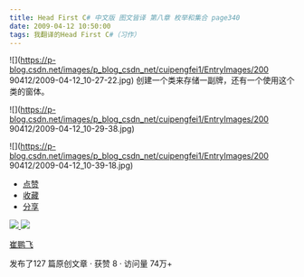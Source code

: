 ```yaml
---
title: Head First C# 中文版 图文皆译 第八章 枚举和集合 page340
date: 2009-04-12 10:50:00
tags: 我翻译的Head First C#（习作）
---
```

![](https://p-blog.csdn.net/images/p_blog_csdn_net/cuipengfei1/EntryImages/200
90412/2009-04-12_10-27-22.jpg) 创建一个类来存储一副牌，还有一个使用这个类的窗体。

![](https://p-blog.csdn.net/images/p_blog_csdn_net/cuipengfei1/EntryImages/200
90412/2009-04-12_10-29-38.jpg)

![](https://p-blog.csdn.net/images/p_blog_csdn_net/cuipengfei1/EntryImages/200
90412/2009-04-12_10-39-18.jpg)

  * [ 点赞  ](javascript:;)
  * [ 收藏  ](javascript:;)
  * [ 分享 ](javascript:;)

[ ![](https://profile.csdnimg.cn/5/2/5/3_cuipengfei1)
![](https://g.csdnimg.cn/static/user-reg-year/1x/11.png)
](https://blog.csdn.net/cuipengfei1)

[ 崔鹏飞 ](https://blog.csdn.net/cuipengfei1)

发布了127 篇原创文章  ·  获赞 8  ·  访问量 74万+

